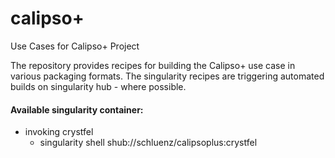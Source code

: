 # calipso+
Use Cases for Calipso+ Project

The repository provides recipes for building the Calipso+ use case in various packaging formats.
The singularity recipes are triggering automated builds on singularity hub - where possible.

#### Available singularity container:
* invoking crystfel
  * singularity shell shub://schluenz/calipsoplus:crystfel


